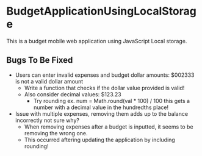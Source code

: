 # BudgetApplicationUsingLocalStorage
This is a budget mobile web application using JavaScript Local storage.

## Bugs To Be Fixed
* Users can enter invalid expenses and budget dollar amounts: $002333 is not a valid dollar amount
    * Write a function that checks if the dollar value provided is valid!
    * Also consider decimal values: $123.23
        * Try rounding ex. num = Math.round(val * 100) / 100 this gets a number with a decimal value in the hundredths place!
* Issue with multiple expenses, removing them adds up to the balance incorrectly not sure why?
    * When removing expenses after a budget is inputted, it seems to be removing the wrong one.
    * This occurred aftering updating the application by including rounding!